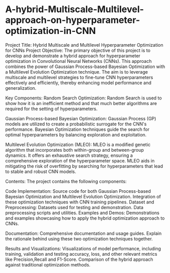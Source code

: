 # A-hybrid-Multiscale-Multilevel-approach-on-hyperparameter-optimization-in-CNN
Project Title: Hybrid Multiscale and Multilevel Hyperparameter Optimization for CNNs
Project Objective:
The primary objective of this project is to develop and demonstrate a hybrid approach for hyperparameter optimization in Convolutional Neural Networks (CNNs). This approach combines the power of Gaussian Process-based Bayesian Optimization with a Multilevel Evolution Optimization technique. The aim is to leverage multiscale and multilevel strategies to fine-tune CNN hyperparameters effectively and efficiently, thereby enhancing model performance and generalization.

Key Components:
Random Search Optimization:
Random Search is used to show how it is an inefficient method and that much better algorithms are required for the setting of hyperparameters.

Gaussian Process-based Bayesian Optimization:
Gaussian Process (GP) models are utilized to create a probabilistic surrogate for the CNN's performance.
Bayesian Optimization techniques guide the search for optimal hyperparameters by balancing exploration and exploitation.

Multilevel Evolution Optimization (MLEO):
MLEO is a modified genetic algorithm that incorporates both within-group and between-group dynamics.
It offers an exhaustive search strategy, ensuring a comprehensive exploration of the hyperparameter space.
MLEO aids in mitigating the risk of overfitting by searching for hyperparameters that lead to stable and robust CNN models.

Contents:
The project contains the following components:

Code Implementation:
Source code for both Gaussian Process-based Bayesian Optimization and Multilevel Evolution Optimization.
Integration of these optimization techniques with CNN training pipelines.
Dataset and Preprocessing:
Datasets used for testing and demonstration.
Data preprocessing scripts and utilities.
Examples and Demos:
Demonstrations and examples showcasing how to apply the hybrid optimization approach to CNNs.

Documentation:
Comprehensive documentation and usage guides.
Explain the rationale behind using these two optimization techniques together.

Results and Visualizations:
Visualizations of model performance, including training, validation and testing accuracy, loss, and other relevant metrics like Precision,Recall and F1-Score.
Comparison of the hybrid approach against traditional optimization methods.
